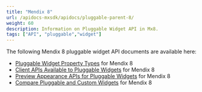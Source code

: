 ```yaml
---
title: "Mendix 8"
url: /apidocs-mxsdk/apidocs/pluggable-parent-8/
weight: 60
description: Information on Pluggable Widget API in Mx8.
tags: ["API", "pluggable","widget"]
---
```


The following Mendix 8 pluggable widget API documents are available here:

* [Pluggable Widget Property Types](/apidocs-mxsdk/apidocs/property-types-pluggable-widgets-8/) for Mendix 8
* [Client APIs Available to Pluggable Widgets](/apidocs-mxsdk/apidocs/client-apis-for-pluggable-widgets-8/) for Mendix 8
* [Preview Appearance APIs for Pluggable Widgets](/apidocs-mxsdk/apidocs/studio-apis-for-pluggable-widgets-8/) for Mendix 8
* [Compare Pluggable and Custom Widgets](/apidocs-mxsdk/apidocs/differences-between-pluggable-and-custom-widgets/) for Mendix 8
